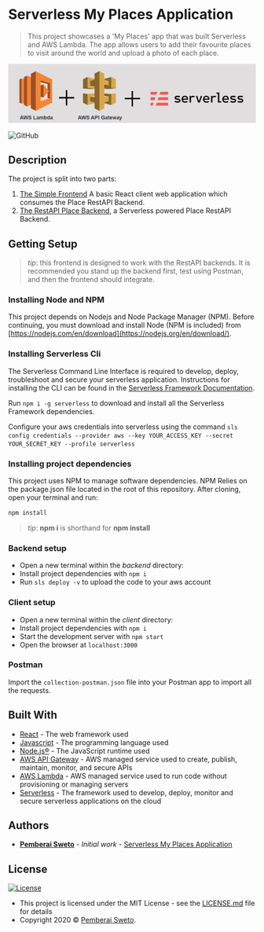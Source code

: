 # Serverless My Places Application

> This project showcases a 'My Places' app that was built Serverless and AWS Lambda. The app allows users to add their favourite places to visit around the world and upload a photo of each place.

![](aws-lambda-api-gateway-serverless.jpg)

![GitHub](https://img.shields.io/github/license/mashape/apistatus.svg)

## Description

The project is split into two parts:

1. [The Simple Frontend](/client) A basic React client web application which consumes the Place RestAPI Backend.
2. [The RestAPI Place Backend](/backend), a Serverless powered Place RestAPI Backend.

## Getting Setup

> _tip_: this frontend is designed to work with the RestAPI backends. It is recommended you stand up the backend first, test using Postman, and then the frontend should integrate.

### Installing Node and NPM

This project depends on Nodejs and Node Package Manager (NPM). Before continuing, you must download and install Node (NPM is included) from [https://nodejs.com/en/download](https://nodejs.org/en/download/).

### Installing Serverless Cli

The Serverless Command Line Interface is required to develop, deploy, troubleshoot and secure your serverless application. Instructions for installing the CLI can be found in the [Serverless Framework Documentation](https://www.serverless.com/framework/docs/).

Run `npm i -g serverless` to download and install all the Serverless Framework dependencies.

Configure your aws credentials into serverless using the command `sls config credentials --provider aws --key YOUR_ACCESS_KEY --secret YOUR_SECRET_KEY --profile serverless`

### Installing project dependencies

This project uses NPM to manage software dependencies. NPM Relies on the package.json file located in the root of this repository. After cloning, open your terminal and run:

```bash
npm install
```

> _tip_: **npm i** is shorthand for **npm install**

### Backend setup

- Open a new terminal within the _backend_ directory:
- Install project dependencies with `npm i`
- Run `sls deploy -v` to upload the code to your aws account

### Client setup

- Open a new terminal within the _client_ directory:
- Install project dependencies with `npm i`
- Start the development server with `npm start`
- Open the browser at `localhost:3000`

### Postman

Import the `collection-postman.json` file into your Postman app to import all the requests.

## Built With

- [React](https://reactjs.org/) - The web framework used
- [Javascript](https://en.wikipedia.org/wiki/JavaScript) - The programming language used
- [Node.js®](https://nodejs.org/) - The JavaScript runtime used
- [AWS API Gateway](https://aws.amazon.com/api-gateway/) - AWS managed service used to create, publish, maintain, monitor, and secure APIs
- [AWS Lambda](https://aws.amazon.com/lambda/) - AWS managed service used to run code without provisioning or managing servers
- [Serverless](https://www.serverless.com/) - The framework used to develop, deploy, monitor and secure serverless applications on the cloud

## Authors

- **[Pemberai Sweto](https://github.com/thepembeweb)** - _Initial work_ - [Serverless My Places Application](https://github.com/thepembeweb/serverless-myplaces-app)

## License

[![License](http://img.shields.io/:license-mit-green.svg?style=flat-square)](http://badges.mit-license.org)

- This project is licensed under the MIT License - see the [LICENSE.md](LICENSE.md) file for details
- Copyright 2020 © [Pemberai Sweto](https://github.com/thepembeweb).


